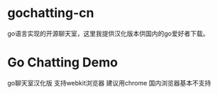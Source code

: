 gochatting-cn
=============

go语言实现的开源聊天室，这里我提供汉化版本供国内的go爱好者下载。


# Go Chatting Demo
go聊天室汉化版
支持webkit浏览器
建议用chrome
国内浏览器基本不支持
